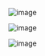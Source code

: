 ![image](https://github.com/user-attachments/assets/0baea7a8-4814-43c3-874b-ab3b872d459f)

![image](https://github.com/user-attachments/assets/fa38c1ae-0bca-480f-8246-a34d3b1b3af4)


![image](https://github.com/user-attachments/assets/4a3555fb-9190-4813-b47a-629b44f13ae4)




<!--
**vinespace/vinespace** is a ✨ _special_ ✨ repository because its `README.md` (this file) appears on your GitHub profile.

Here are some ideas to get you started:

- 🔭 I’m currently working on ...
- 🌱 I’m currently learning ...
- 👯 I’m looking to collaborate on ...
- 🤔 I’m looking for help with ...
- 💬 Ask me about ...
- 📫 How to reach me: ...
- 😄 Pronouns: ...
- ⚡ Fun fact: ...
-->
